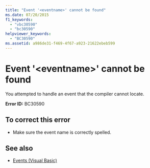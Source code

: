 ```yaml
---
title: "Event '<eventname>' cannot be found"
ms.date: 07/20/2015
f1_keywords: 
  - "vbc30590"
  - "bc30590"
helpviewer_keywords: 
  - "BC30590"
ms.assetid: a986de31-f469-4f67-a923-21622ebeb599
---
```

# Event '\<eventname>' cannot be found
You attempted to handle an event that the compiler cannot locate.  
  
 **Error ID:** BC30590  
  
## To correct this error  
  
- Make sure the event name is correctly spelled.  
  
## See also

- [Events (Visual Basic)](../programming-guide/language-features/events/index.md)
